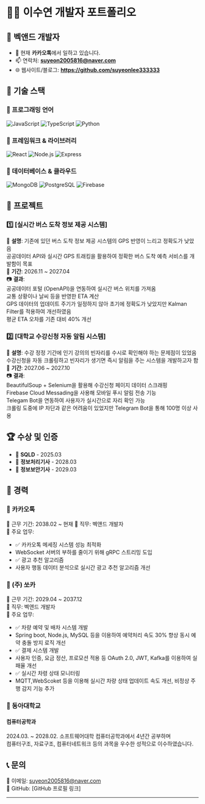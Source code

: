 # 🧑‍💻 이수연 개발자 포트폴리오

## 👋 벡앤드 개발자  

- 🔭 현재 **카카오톡**에서 일하고 있습니다.  
- 📫 연락처: **suyeon2005816@naver.com**
- 🌐 웹사이트/블로그: **https://github.com/suyeonlee333333**

## 🚀 기술 스택

### 🔹 프로그래밍 언어
![JavaScript](https://img.shields.io/badge/JavaScript-F7DF1E?style=for-the-badge&logo=javascript&logoColor=black)
![TypeScript](https://img.shields.io/badge/TypeScript-007ACC?style=for-the-badge&logo=typescript&logoColor=white)
![Python](https://img.shields.io/badge/Python-3776AB?style=for-the-badge&logo=python&logoColor=white)

### 🔹 프레임워크 & 라이브러리
![React](https://img.shields.io/badge/React-61DAFB?style=for-the-badge&logo=react&logoColor=black)
![Node.js](https://img.shields.io/badge/Node.js-339933?style=for-the-badge&logo=nodedotjs&logoColor=white)
![Express](https://img.shields.io/badge/Express-000000?style=for-the-badge&logo=express&logoColor=white)

### 🔹 데이터베이스 & 클라우드
![MongoDB](https://img.shields.io/badge/MongoDB-47A248?style=for-the-badge&logo=mongodb&logoColor=white)
![PostgreSQL](https://img.shields.io/badge/PostgreSQL-336791?style=for-the-badge&logo=postgresql&logoColor=white)
![Firebase](https://img.shields.io/badge/Firebase-FFCA28?style=for-the-badge&logo=firebase&logoColor=black)

## 💼 프로젝트

### 1️⃣ [실시간 버스 도착 정보 제공 시스템]  
📌 **설명**: 기존에 있던 버스 도착 정보 제공 시스템의 GPS 반영이 느리고 정확도가 낮았음  
공공데이터 API와 실시간 GPS 트래킹을 활용하여 정확한 버스 도착 예측 서비스를 개발함이 목표   
📆 **기간**: 2026.11 ~ 2027.04  
📷 **결과**:  
공공데이터 포털 (OpenAPI)을 연동하여 실시간 버스 위치를 가져옴  
교통 상황이나 날씨 등을 반영한 ETA 계산  
GPS 데이터의 업데이트 주기가 일정하지 않아 초기에 정확도가 낮았지만 Kalman Filter를 적용하여 개선하였음  
평균 ETA 오차를 기존 대비 40% 개선  

### 2️⃣ [대학교 수강신청 자동 알림 시스템]  
📌 **설명**: 수강 정정 기간에 인기 강의의 빈자리를 수시로 확인해야 하는 문제점이 있었음  
수강신청을 자동 크롤링하고 빈자리가 생기면 즉시 알림을 주는 시스템을 개발하고자 함  
📆 **기간**: 2027.06 ~ 2027.10  
📷 **결과**:  
BeautifulSoup + Selenium을 활용해 수강신청 페이지 데이터 스크래핑  
Firebase Cloud Messading을 사용해 모바일 푸시 알림 전송 기능  
Telegam Bot을 연동하여 사용자가 실시간으로 자리 확인 가능  
크롤링 도중에 IP 차단과 같은 어려움이 있었지만 Telegram Bot을 통해 100명 이상 사용  

## 🏆 수상 및 인증  
- 🏅 **SQLD** - 2025.03  
- 🏅 **정보처리기사** - 2028.03  
- 🏅 **정보보안기사** - 2029.03  

## 📜 경력  

### 🔹 카카오톡
📆 근무 기간: 2038.02 ~ 현재
💼 직무: 벡앤드 개발자  
📌 주요 업무:  
- ✅ 카카오톡 메세징 시스템 성능 최적화  
- WebSocket 서버의 부하를 줄이기 위해 gRPC 스트리밍 도입  
- ✅ 광고 추천 알고리즘  
- 사용자 행동 데이터 분석으로 실시간 광고 추천 알고리즘 개선  

### 🔹 (주) 쏘카  
📆 근무 기간: 2029.04 ~ 2037.12  
💼 직무: 벡앤드 개발자  
📌 주요 업무:  
- ✅ 차량 예약 및 배차 시스템 개발  
- Spring boot, Node.js, MySQL 등을 이용하여 예약처리 속도 30% 향상  동시 예약 충돌 방지 로직 개선  
- ✅ 결제 시스템 개발    
- 사용자 인증, 요금 정산, 프로모션 적용 등 OAuth 2.0, JWT, Kafka를 이용하여 실패율 개선  
- ✅ 실시간 차령 상태 모니터링  
- MQTT,WebScoket 등을 이용해 실시간 차량 상태 업데이트 속도 개선, 비정상 주행 감지 기능 추가

### 🔹 동아대학교  
#### 컴퓨터공학과
2024.03. ~ 2028.02.
소프트웨어대학 컴퓨터공학과에서 4년간 공부하며  
컴퓨터구조, 자료구조, 컴퓨터네트워크 등의 과목을 우수한 성적으로 이수하였습니다.

## 📞 문의  
📧 이메일: suyeon2005816@naver.com  
🐙 GitHub: [GitHub 프로필 링크]  

---
